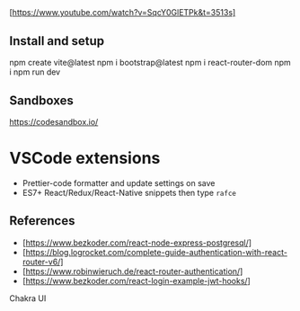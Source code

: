 ##

[https://www.youtube.com/watch?v=SqcY0GlETPk&t=3513s]

## Install and setup

npm create vite@latest
npm i bootstrap@latest
npm i react-router-dom
npm i
npm run dev

## Sandboxes

https://codesandbox.io/

# VSCode extensions

- Prettier-code formatter and update settings on save
- ES7+ React/Redux/React-Native snippets then type `rafce`

## References

- [https://www.bezkoder.com/react-node-express-postgresql/]
- [https://blog.logrocket.com/complete-guide-authentication-with-react-router-v6/]
- [https://www.robinwieruch.de/react-router-authentication/]
- [https://www.bezkoder.com/react-login-example-jwt-hooks/]

Chakra UI